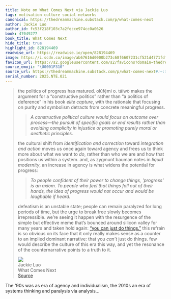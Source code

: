 ```yaml
---
title: Note on What Comes Next via Jackie Luo
tags: motivation culture social-networks
canonical: https://thedreammachine.substack.com/p/what-comes-next
author: Jackie Luo
author_id: fc53f218f103c7a2fecce974cc0a0626
book: 47049277
book_title: What Comes Next
hide_title: true
highlight_id: 828194469
readwise_url: https://readwise.io/open/828194469
image: https://i.scdn.co/image/ab67616d0000b273c68f6607231cf521d4771fdf
favicon_url: https://s2.googleusercontent.com/s2/favicons?domain=thedreammachine.substack.com
source_emoji: "\U0001F310"
source_url: https://thedreammachine.substack.com/p/what-comes-next#:~:text=the%20politics%20of,truth%20to%20it.
serial_number: 2025.NTE.021
---
```

> the politics of progress has matured. olúfẹ́mi o. táíwò makes the argument for a “constructive politics” rather than “a politics of deference” in his book *elite capture*, with the rationale that focusing on purity and symbolism detracts from concrete meaningful progress.
> 
> > *A constructive political culture would focus on outcome over process—the pursuit of specific goals or end results rather than avoiding complicity in injustice or promoting purely moral or aesthetic principles.*
> 
> the cultural shift from *identification and correction* toward *integration and action* moves us once again toward agency and frees us to think more about what we want to *do*, rather than who we are and how that positions us within a system. and, as zygmunt bauman notes in *liquid modernity*, an increase in agency is what widens the potential for progress:
> 
> > *To people confident of their power to change things, 'progress' is an axiom. To people who feel that things fall out of their hands, the idea of progress would not occur and would be laughable if heard.*
> 
> defeatism is an unstable state; people can remain paralyzed for long periods of time, but the urge to break free slowly becomes irrepressible. we’re seeing it happen with the resurgence of the simple but effective meme that’s bounced around silicon valley for many years and taken hold again: [“you can just do things.”](https://x.com/sama/status/1870527558783218106) this refrain is so obvious on its face that it only really makes sense as a counter to an implied dominant narrative: that you *can’t* just do things. few would describe the culture of this era this way, and yet the resonance of the counternarrative points to a truth to it.
> <div class="quoteback-footer"><div class="quoteback-avatar"><img class="mini-favicon" src="https://s2.googleusercontent.com/s2/favicons?domain=thedreammachine.substack.com"></div><div class="quoteback-metadata"><div class="metadata-inner"><span style="display:none">FROM:</span><div aria-label="Jackie Luo" class="quoteback-author"> Jackie Luo</div><div aria-label="What Comes Next" class="quoteback-title"> What Comes Next</div></div></div><div class="quoteback-backlink"><a target="_blank" aria-label="go to the full text of this quotation" rel="noopener" href="https://thedreammachine.substack.com/p/what-comes-next#:~:text=the%20politics%20of,truth%20to%20it." class="quoteback-arrow"> Source</a></div></div>

The '90s was as era of agency and individualism, the 2010s an era of systems thinking and paralysis via analysis...